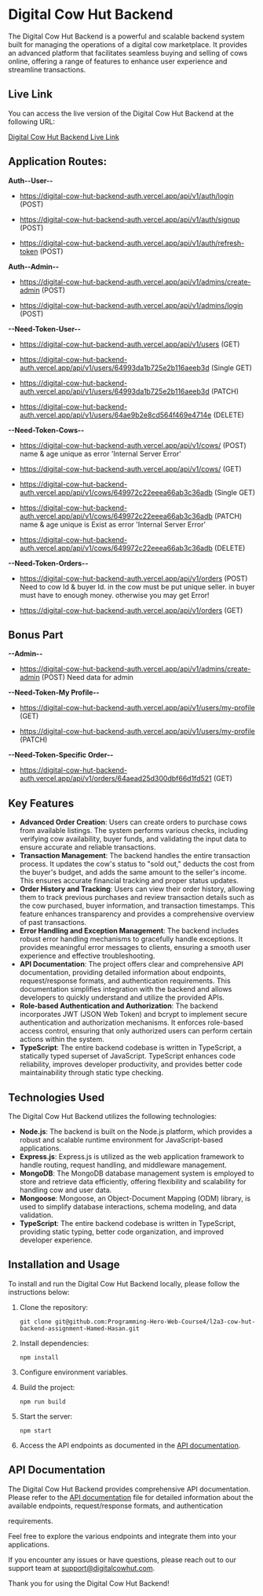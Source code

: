 # Digital Cow Hut Backend

The Digital Cow Hut Backend is a powerful and scalable backend system built for managing the operations of a digital cow marketplace. It provides an advanced platform that facilitates seamless buying and selling of cows online, offering a range of features to enhance user experience and streamline transactions.

## Live Link

You can access the live version of the Digital Cow Hut Backend at the following URL:

[Digital Cow Hut Backend Live Link](https://digital-cow-hut-backend-auth.vercel.app/api/v1)




## Application Routes:
**Auth--User--**


- https://digital-cow-hut-backend-auth.vercel.app/api/v1/auth/login (POST)

- https://digital-cow-hut-backend-auth.vercel.app/api/v1/auth/signup (POST)

- https://digital-cow-hut-backend-auth.vercel.app/api/v1/auth/refresh-token (POST)


**Auth--Admin--**

- https://digital-cow-hut-backend-auth.vercel.app/api/v1/admins/create-admin (POST)

- https://digital-cow-hut-backend-auth.vercel.app/api/v1/admins/login (POST)


**--Need-Token-User--**

- https://digital-cow-hut-backend-auth.vercel.app/api/v1/users (GET)

- https://digital-cow-hut-backend-auth.vercel.app/api/v1/users/64993da1b725e2b116aeeb3d (Single GET)

- https://digital-cow-hut-backend-auth.vercel.app/api/v1/users/64993da1b725e2b116aeeb3d (PATCH)

- https://digital-cow-hut-backend-auth.vercel.app/api/v1/users/64ae9b2e8cd564f469e4714e (DELETE)


**--Need-Token-Cows--**

- https://digital-cow-hut-backend-auth.vercel.app/api/v1/cows/ (POST) name & age unique as error 'Internal Server Error'

- https://digital-cow-hut-backend-auth.vercel.app/api/v1/cows/ (GET)

- https://digital-cow-hut-backend-auth.vercel.app/api/v1/cows/649972c22eeea66ab3c36adb (Single GET) 

- https://digital-cow-hut-backend-auth.vercel.app/api/v1/cows/649972c22eeea66ab3c36adb (PATCH) name & age unique is Exist as error 'Internal Server Error'

- https://digital-cow-hut-backend-auth.vercel.app/api/v1/cows/649972c22eeea66ab3c36adb (DELETE) 


**--Need-Token-Orders--**

- https://digital-cow-hut-backend-auth.vercel.app/api/v1/orders (POST) Need to cow Id & buyer Id. in the cow must be put unique seller. in buyer must have to enough money. otherwise you may get Error!

- https://digital-cow-hut-backend-auth.vercel.app/api/v1/orders (GET)


## Bonus Part


**--Admin--**

- https://digital-cow-hut-backend-auth.vercel.app/api/v1/admins/create-admin (POST) Need data for admin

**--Need-Token-My Profile--**

- https://digital-cow-hut-backend-auth.vercel.app/api/v1/users/my-profile (GET)

- https://digital-cow-hut-backend-auth.vercel.app/api/v1/users/my-profile (PATCH)


**--Need-Token-Specific Order--**

- https://digital-cow-hut-backend-auth.vercel.app/api/v1/orders/64aead25d300dbf66d1fd521 (GET)





## Key Features

- **Advanced Order Creation**: Users can create orders to purchase cows from available listings. The system performs various checks, including verifying cow availability, buyer funds, and validating the input data to ensure accurate and reliable transactions.
- **Transaction Management**: The backend handles the entire transaction process. It updates the cow's status to "sold out," deducts the cost from the buyer's budget, and adds the same amount to the seller's income. This ensures accurate financial tracking and proper status updates.
- **Order History and Tracking**: Users can view their order history, allowing them to track previous purchases and review transaction details such as the cow purchased, buyer information, and transaction timestamps. This feature enhances transparency and provides a comprehensive overview of past transactions.
- **Error Handling and Exception Management**: The backend includes robust error handling mechanisms to gracefully handle exceptions. It provides meaningful error messages to clients, ensuring a smooth user experience and effective troubleshooting.
- **API Documentation**: The project offers clear and comprehensive API documentation, providing detailed information about endpoints, request/response formats, and authentication requirements. This documentation simplifies integration with the backend and allows developers to quickly understand and utilize the provided APIs.
- **Role-based Authentication and Authorization**: The backend incorporates JWT (JSON Web Token) and bcrypt to implement secure authentication and authorization mechanisms. It enforces role-based access control, ensuring that only authorized users can perform certain actions within the system.
- **TypeScript**: The entire backend codebase is written in TypeScript, a statically typed superset of JavaScript. TypeScript enhances code reliability, improves developer productivity, and provides better code maintainability through static type checking.

## Technologies Used

The Digital Cow Hut Backend utilizes the following technologies:

- **Node.js**: The backend is built on the Node.js platform, which provides a robust and scalable runtime environment for JavaScript-based applications.
- **Express.js**: Express.js is utilized as the web application framework to handle routing, request handling, and middleware management.
- **MongoDB**: The MongoDB database management system is employed to store and retrieve data efficiently, offering flexibility and scalability for handling cow and user data.
- **Mongoose**: Mongoose, an Object-Document Mapping (ODM) library, is used to simplify database interactions, schema modeling, and data validation.
- **TypeScript**: The entire backend codebase is written in TypeScript, providing static typing, better code organization, and improved developer experience.

## Installation and Usage

To install and run the Digital Cow Hut Backend locally, please follow the instructions below:

1. Clone the repository:
   ```
   git clone git@github.com:Programming-Hero-Web-Course4/l2a3-cow-hut-backend-assignment-Hamed-Hasan.git
   ```

2. Install dependencies:
   ```
   npm install
   ```

3. Configure environment variables.

4. Build the project:
   ```
   npm run build
   ```

5. Start the server:
   ```
   npm start
   ```

6. Access the API endpoints as documented in the [API documentation](#api-documentation).

## API Documentation

The Digital Cow Hut Backend provides comprehensive API documentation. Please refer to the [API documentation](API_DOCUMENTATION.md) file for detailed information about the available endpoints, request/response formats, and authentication

 requirements.

Feel free to explore the various endpoints and integrate them into your applications.

If you encounter any issues or have questions, please reach out to our support team at support@digitalcowhut.com.

Thank you for using the Digital Cow Hut Backend!